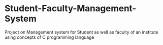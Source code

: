 # Student-Faculty-Management-System
Project on Management system for Student as well as faculty of an institute using concepts of C  programming language
